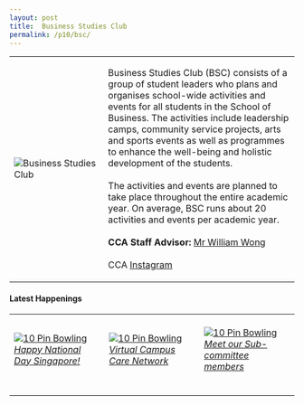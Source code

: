 ```yaml
---
layout: post
title:  Business Studies Club
permalink: /p10/bsc/
---
```


<div>
    <table>
        <tr>
            <td style="width:33%"><image src="{{site.baseurl}}/images/CCA_bsc.jpg" style="display:block;margin-left:auto;margin-right:auto;" alt="Business Studies Club"></image></td>
            <td>
                <p>
                    Business Studies Club (BSC) consists of a group of student leaders who plans and organises school-wide activities and events for all students in the School of Business. The activities include leadership camps, community service projects, arts and sports events as well as programmes to enhance the well-being and holistic development of the students.<br>
                    <br>
                    The activities and events are planned to take place throughout the entire academic year. On average, BSC runs about 20 activities and events per academic year.<br>
                    <br>
                    <b>CCA Staff Advisor:</b> <a href="mailto:willwong@tp.edu.sg">Mr William Wong</a><br>
                    <br>
                    CCA <a href="https://www.instagram.com/tpbsc">Instagram</a>
                </p>
            </td>
        </tr>
    </table>
</div>

#### Latest Happenings

<div>
    <table>
        <tr>
            <td style="width:33%"><br>
                <a href="https://www.instagram.com/p/CDQQ8v4HTx0/">
                    <image src="{{site.baseurl}}/images/CCA-bsc_IG.jpg" style="display:block;margin-left:auto;margin-right:auto;" alt="10 Pin Bowling">
                    <h6 style="margin-top:0%">Happy National Day Singapore!</h6>
                    </image>
                </a>
            </td>
            <td style="width:33%"><br>
                <a href="https://www.instagram.com/p/CDh_H6Zny0F/">
                    <image src="{{site.baseurl}}/images/CCA-bsc_IG2.jpg" style="display:block;margin-left:auto;margin-right:auto;" alt="10 Pin Bowling">
                    <h6 style="margin-top:0%">Virtual Campus Care Network</h6>
                    </image>
                </a>
            </td>
            <td style="width:33%"><br>
                <a href="https://www.instagram.com/p/CD-XJiRHdiV/">
                    <image src="{{site.baseurl}}/images/CCA-bsc_IG3.jpg" style="display:block;margin-left:auto;margin-right:auto;" alt="10 Pin Bowling">
                    <h6 style="margin-top:0%">Meet our Sub-committee members</h6>    
                    </image>
                </a>
            </td>
        </tr>
    </table>
</div>